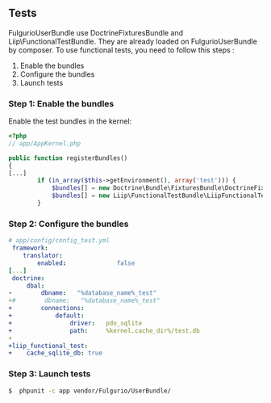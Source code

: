 ## Tests
FulgurioUserBundle use DoctrineFixturesBundle and Liip\FunctionalTestBundle. They are already loaded on FulgurioUserBundle by composer.
To use functional tests, you need to follow this steps :
1. Enable the bundles
2. Configure the bundles
3. Launch tests

### Step 1: Enable the bundles

Enable the test bundles in the kernel:

``` php
<?php
// app/AppKernel.php

public function registerBundles()
{
[...]
        if (in_array($this->getEnvironment(), array('test'))) {
            $bundles[] = new Doctrine\Bundle\FixturesBundle\DoctrineFixturesBundle();
            $bundles[] = new Liip\FunctionalTestBundle\LiipFunctionalTestBundle();
        }
```
### Step 2: Configure the bundles

``` yaml
# app/config/config_test.yml
 framework:
    translator:
        enabled:              false
[...]
 doctrine:
     dbal:
-        dbname:   "%database_name%_test"
+#        dbname:   "%database_name%_test"
+        connections:
+            default:
+                driver:   pdo_sqlite
+                path:     %kernel.cache_dir%/test.db
+
+liip_functional_test:
+    cache_sqlite_db: true
```

### Step 3: Launch tests
``` bash
$  phpunit -c app vendor/Fulgurio/UserBundle/
```
